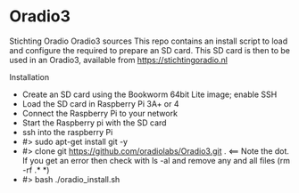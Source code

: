 # Oradio3
Stichting Oradio Oradio3 sources
This repo contains an install script to load and configure the required to prepare an SD card.
This SD card is then to be used in an Oradio3, available from https://stichtingoradio.nl

Installation
- Create an SD card using the Bookworm 64bit Lite image; enable SSH
- Load the SD card in Raspberry Pi 3A+ or 4
- Connect the Raspberry Pi to your network
- Start the Raspberry pi with the SD card
- ssh into the raspberry Pi
- #> sudo apt-get install git -y
- #> clone git https://github.com/oradiolabs/Oradio3.git .  <== Note the dot. If you get an error then check with ls -al and remove any and all files (rm -rf .* *)
- #> bash ./oradio_install.sh
